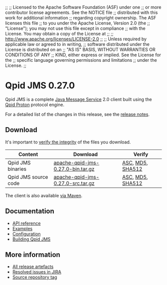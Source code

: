 ;;
;; Licensed to the Apache Software Foundation (ASF) under one
;; or more contributor license agreements.  See the NOTICE file
;; distributed with this work for additional information
;; regarding copyright ownership.  The ASF licenses this file
;; to you under the Apache License, Version 2.0 (the
;; "License"); you may not use this file except in compliance
;; with the License.  You may obtain a copy of the License at
;;
;;   http://www.apache.org/licenses/LICENSE-2.0
;;
;; Unless required by applicable law or agreed to in writing,
;; software distributed under the License is distributed on an
;; "AS IS" BASIS, WITHOUT WARRANTIES OR CONDITIONS OF ANY
;; KIND, either express or implied.  See the License for the
;; specific language governing permissions and limitations
;; under the License.
;;

# Qpid JMS 0.27.0

Qpid JMS is a complete [Java Message Service][jms] 2.0 client built
using the [Qpid Proton]({{site_url}}/proton/index.html) protocol engine.

For a detailed list of the changes in this release, see the [release
notes](release-notes.html).

[jms]: http://en.wikipedia.org/wiki/Java_Message_Service

## Download

It's important to [verify the
integrity]({{site_url}}/download.html#verify-what-you-download) of the
files you download.

| Content | Download | Verify |
|---------|----------|--------|
| Qpid JMS binaries | [apache-qpid-jms-0.27.0-bin.tar.gz](http://archive.apache.org/dist/qpid/jms/0.27.0/apache-qpid-jms-0.27.0-bin.tar.gz) | [ASC](https://archive.apache.org/dist/qpid/jms/0.27.0/apache-qpid-jms-0.27.0-bin.tar.gz.asc), [MD5](https://archive.apache.org/dist/qpid/jms/0.27.0/apache-qpid-jms-0.27.0-bin.tar.gz.md5), [SHA512](https://archive.apache.org/dist/qpid/jms/0.27.0/apache-qpid-jms-0.27.0-bin.tar.gz.sha512) |
| Qpid JMS source code | [apache-qpid-jms-0.27.0-src.tar.gz](http://archive.apache.org/dist/qpid/jms/0.27.0/apache-qpid-jms-0.27.0-src.tar.gz) | [ASC](https://archive.apache.org/dist/qpid/jms/0.27.0/apache-qpid-jms-0.27.0-src.tar.gz.asc), [MD5](https://archive.apache.org/dist/qpid/jms/0.27.0/apache-qpid-jms-0.27.0-src.tar.gz.md5), [SHA512](https://archive.apache.org/dist/qpid/jms/0.27.0/apache-qpid-jms-0.27.0-src.tar.gz.sha512) |

The client is also available [via Maven]({{site_url}}/maven.html).

## Documentation


<div class="two-column" markdown="1">

 - [API reference](http://docs.oracle.com/javaee/7/api/javax/jms/package-summary.html)
 - [Examples](https://github.com/apache/qpid-jms/tree/0.27.0/qpid-jms-examples)
 - [Configuration](docs/index.html)
 - [Building Qpid JMS](building.html)

</div>


## More information

 - [All release artefacts](http://archive.apache.org/dist/qpid/jms/0.27.0)
 - [Resolved issues in JIRA](https://issues.apache.org/jira/issues/?jql=project+%3D+QPIDJMS+AND+fixVersion+%3D+%270.27.0%27+AND+resolution+%3D+%27fixed%27+ORDER+BY+priority+DESC)
 - [Source repository tag](https://git-wip-us.apache.org/repos/asf/qpid-jms.git/tree/refs/tags/0.27.0)

<script type="text/javascript">
  _deferredFunctions.push(function() {
      if ("0.27.0" === "{{current_jms_release}}") {
          _modifyCurrentReleaseLinks();
      }
  });
</script>